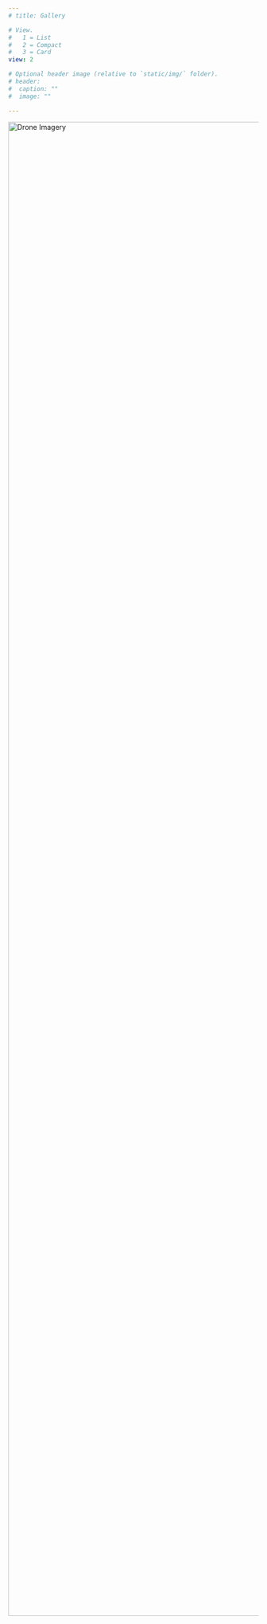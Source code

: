 ```yaml
---
# title: Gallery

# View.
#   1 = List
#   2 = Compact
#   3 = Card
view: 2

# Optional header image (relative to `static/img/` folder).
# header:
#  caption: ""
#  image: ""

---
```


<a data-flickr-embed="true" href="https://www.flickr.com/photos/191566562@N05/albums/72157717614108293" title="Drone Imagery"><img src="https://live.staticflickr.com/65535/50993050503_15e35c0a63_h.jpg" width="4000" height="3000" alt="Drone Imagery"></a><script async src="//embedr.flickr.com/assets/client-code.js" charset="utf-8"></script>

<script async src="//embedr.flickr.com/assets/client-code.js" charset="utf-8"></script>

<!-- <a data-flickr-embed="true" href="https://www.flickr.com/photos/191566562@N05/albums/72157717614108293" title="Drone Imagery"><img src="https://live.staticflickr.com/65535/50776921941_4ea0e588ca_b.jpg" width="1024" height="768" alt="Drone Imagery"></a><script async src="//embedr.flickr.com/assets/client-code.js" charset="utf-8"></script> -->

<!-- 
<style>
.full-width {
  width: 100vw;
  position: relative;
  /* left: 00%;
  right: 00%;
  margin-left: 0vw;
  margin-right: 0vw;
} */
</style> -->

<!-- 
<html>
<head>
    <style>
        * {
            margin: 0;
            padding: 0;
        }
        .imgbox {
            display: grid;
            height: 100%;
        }
        .center-fit {
            max-width: 100%;
            max-height: 100vh;
            margin: auto;
        }
    </style>
</head>
<body>
<div class="imgbox">
    <img class="center-fit" src='pic.png'>
</div>
</body>
</html> -->